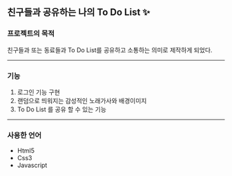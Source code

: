 ## 친구들과 공유하는 나의 To Do List ✨

### 프로젝트의 목적  
친구들과 또는 동료들과 To Do List를 공유하고 소통하는 의미로 제작하게 되었다. 


***
### 기능
1. 로그인 기능 구현 
2. 랜덤으로 띄워지는 감성적인 노래가사와 배경이미지 
3. To Do List 를 공유 할 수 있는 기능 
***
### 사용한 언어
+ Html5
+ Css3
+ Javascript 
